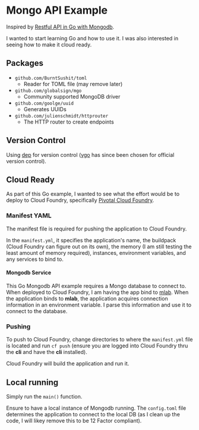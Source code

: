 # Mongo API Example
Inspired by [Restful API in Go with Mongodb](http://www.blog.labouardy.com/build-restful-api-in-go-and-mongodb/).

I wanted to start learning Go and how to use it. I was also interested in seeing how to make it cloud ready.

## Packages
* `github.com/BurntSushit/toml`
  * Reader for TOML file (may remove later)
* `github.com/globalsign/mgo`
  * Community supported MongoDB driver
* `github.com/goolge/uuid`
  * Generates UUIDs
* `github.com/julienschmidt/httprouter`
  * The HTTP router to create endpoints

## Version Control
Using [dep](https://github.com/golang/dep) for version control ([vgo](https://github.com/golang/go/wiki/vgo) has since been chosen for official version control).

## Cloud Ready
As part of this Go example, I wanted to see what the effort would be to deploy to Cloud Foundry, specifically [Pivotal Cloud Foundry](https://run.pivotal.io/).

### Manifest YAML
The manifest file is required for pushing the application to Cloud Foundry.

In the `manifest.yml`, it specifies the application's name, the buildpack (Cloud Foundry can figure out on its own), 
the memory (I am still testing the least amount of memory required), instances, environment variables, and any services to bind to.

#### Mongodb Service
This Go Mongodb API example requires a Mongo database to connect to. When deployed to Cloud Foundry, I 
am having the app bind to [mlab](https://docs.run.pivotal.io/marketplace/services/mlab.html). When the application 
binds to __mlab__, the application acquires connection information in an environment variable. I parse this 
information and use it to connect to the database.

### Pushing
To push to Cloud Foundry, change directories to where the `manifest.yml` file is located and run 
`cf push` (ensure you are logged into Cloud Foundry thru the __cli__ and have the __cli__ installed).

Cloud Foundry will build the application and run it.

## Local running
Simply run the `main()` function. 

Ensure to have a local instance of Mongodb running. The `config.toml` file determines the application to connect to the local DB 
(as I clean up the code, I will likey remove this to be 12 Factor compliant).